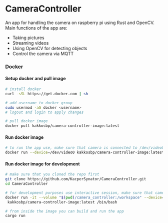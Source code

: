 # CameraController

An app for handling the camera on raspberry pi using Rust and OpenCV.
Main functions of the app are:
* Taking pictures
* Streaming videos
* Using OpenCV for detecting objects
* Control the camera via MQTT

### Docker

#### Setup docker and pull image
```bash
# install docker
curl -sSL https://get.docker.com | sh

# add username to docker group
sudo usermod -aG docker <username>
# logout and login to apply changes

# pull docker image
docker pull kakkosbp/camera-controller-image:latest
```

#### Run docker image
```bash
# to run the app use, make sure that camera is connected to /dev/video0
docker run --device=/dev/video0 kakkosbp/camera-controller-image:latest

```

#### Run docker image for development
```bash
# make sure that you cloned the repo first
git clone https://github.com/KacperSynator/CameraController.git
cd CameraController

# for development purposes use interactive session, make sure that camera is connected to /dev/video0
docker run -it --volume "$(pwd)/camera_controller:/workspace" --device=/dev/video0 \
 kakkosbp/camera-controller-image:latest /bin/bash

# from inside the image you can build and run the app
cargo run
```